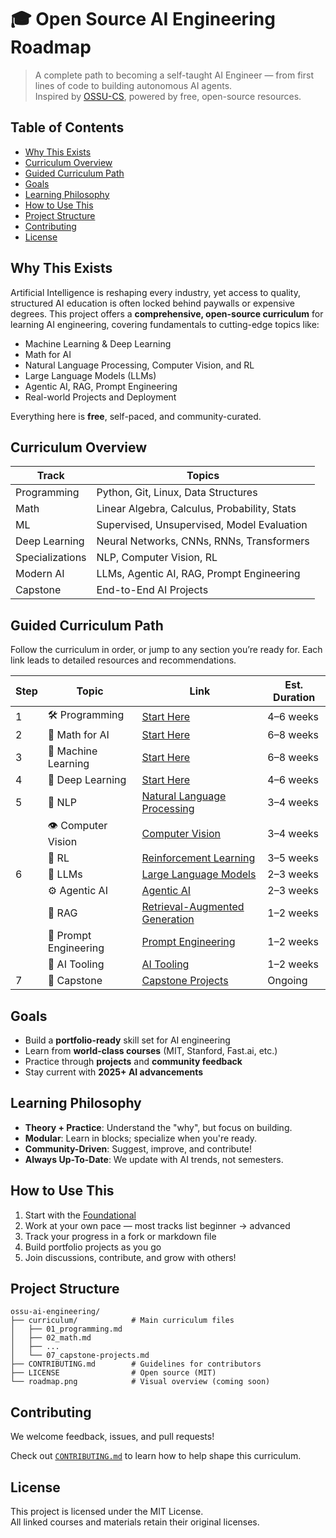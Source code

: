 # 🎓 Open Source AI Engineering Roadmap
> A complete path to becoming a self-taught AI Engineer — from first lines of code to building autonomous AI agents.  
> Inspired by [OSSU-CS](https://github.com/ossu/computer-science), powered by free, open-source resources.


## Table of Contents

- [Why This Exists](#why-this-exists)
- [Curriculum Overview](#curriculum-overview)
- [Guided Curriculum Path](#guided-curriculum-path)
- [Goals](#goals)
- [Learning Philosophy](#learning-philosophy)
- [How to Use This](#how-to-use-this)
- [Project Structure](#project-structure)
- [Contributing](#contributing)
- [License](#license)


## Why This Exists

Artificial Intelligence is reshaping every industry, yet access to quality, structured AI education is often locked behind paywalls or expensive degrees. This project offers a **comprehensive, open-source curriculum** for learning AI engineering, covering fundamentals to cutting-edge topics like:

- Machine Learning & Deep Learning  
- Math for AI  
- Natural Language Processing, Computer Vision, and RL 
- Large Language Models (LLMs)  
- Agentic AI, RAG, Prompt Engineering  
- Real-world Projects and Deployment  

Everything here is **free**, self-paced, and community-curated.



## Curriculum Overview

| Track | Topics |
|-------|--------|
|  Programming | Python, Git, Linux, Data Structures |
| Math | Linear Algebra, Calculus, Probability, Stats |
|  ML | Supervised, Unsupervised, Model Evaluation |
|  Deep Learning | Neural Networks, CNNs, RNNs, Transformers |
|  Specializations | NLP, Computer Vision, RL |
|  Modern AI | LLMs, Agentic AI, RAG, Prompt Engineering |
|  Capstone | End-to-End AI Projects |


## Guided Curriculum Path

Follow the curriculum in order, or jump to any section you’re ready for. Each link leads to detailed resources and recommendations.


| Step | Topic | Link | Est. Duration |
|------|-------|------|---------------|
| 1 | 🛠️ Programming | [Start Here](./01_foundation/01_programming.md) | 4–6 weeks |
| 2 | 📐 Math for AI | [Start Here](./01_foundation/02_math.md) | 6–8 weeks |
| 3 | 🤖 Machine Learning | [Start Here](./01_foundation/03_machine-learning.md) | 6–8 weeks |
| 4 | 🧠 Deep Learning | [Start Here](./01_foundation/04_deep-learning.md) | 4–6 weeks |
| 5 | 🔬 NLP | [Natural Language Processing](./02_specializations/nlp.md) | 3–4 weeks |
|   | 👁️ Computer Vision | [Computer Vision](./02_specializations/computer-vision.md) | 3–4 weeks |
|   | 🧭 RL | [Reinforcement Learning](./02_specializations/reinforcement-learning.md) | 3–5 weeks |
| 6 | 🚀 LLMs | [Large Language Models](./03_modern-Ai/01_llms.md) | 2–3 weeks |
|   | ⚙️ Agentic AI | [Agentic AI](./03_modern-Ai/02_agentic-ai.md) | 2–3 weeks |
|   | 🔄 RAG | [Retrieval-Augmented Generation](./03_modern-Ai/03_rag.md) | 1–2 weeks |
|   | 🧠 Prompt Engineering | [Prompt Engineering](./03_modern-Ai/04_prompt-engineering.md) | 1–2 weeks |
|   | 🧰 AI Tooling | [AI Tooling](./03_modern-Ai/05_ai-tooling.md) | 1–2 weeks |
| 7 | 🧪 Capstone | [Capstone Projects](./04_capstone-project/capstone-projects.md) | Ongoing |

## Goals

- Build a **portfolio-ready** skill set for AI engineering
- Learn from **world-class courses** (MIT, Stanford, Fast.ai, etc.)
- Practice through **projects** and **community feedback**
- Stay current with **2025+ AI advancements**


## Learning Philosophy

- **Theory + Practice**: Understand the "why", but focus on building.
- **Modular**: Learn in blocks; specialize when you're ready.
- **Community-Driven**: Suggest, improve, and contribute!
- **Always Up-To-Date**: We update with AI trends, not semesters.

## How to Use This

1. Start with the [Foundational](./01_foundation)
2. Work at your own pace — most tracks list beginner → advanced
3. Track your progress in a fork or markdown file
4. Build portfolio projects as you go
5. Join discussions, contribute, and grow with others!

## Project Structure

```
ossu-ai-engineering/
├── curriculum/            # Main curriculum files
│   ├── 01_programming.md
│   ├── 02_math.md
│   ├── ...
│   └── 07_capstone-projects.md
├── CONTRIBUTING.md        # Guidelines for contributors
├── LICENSE                # Open source (MIT)
└── roadmap.png            # Visual overview (coming soon)
```

## Contributing

We welcome feedback, issues, and pull requests!

Check out [`CONTRIBUTING.md`](./CONTRIBUTING.md) to learn how to help shape this curriculum.

## License

This project is licensed under the MIT License.  
All linked courses and materials retain their original licenses.
